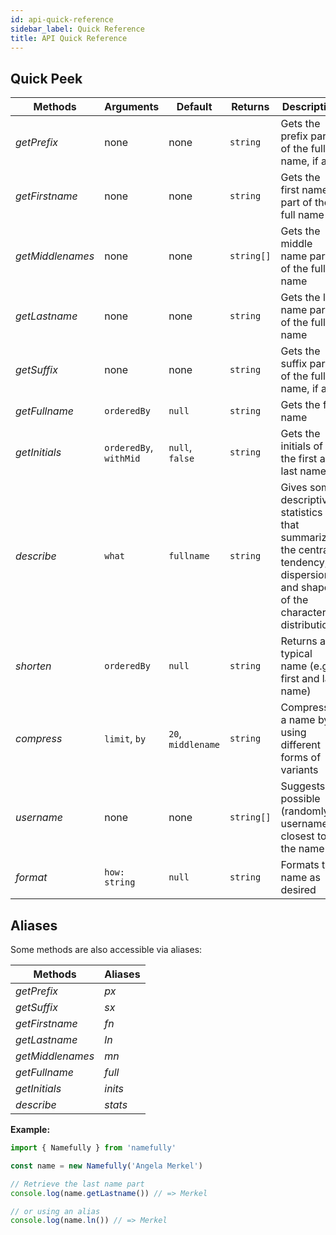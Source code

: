 ```yaml
---
id: api-quick-reference
sidebar_label: Quick Reference
title: API Quick Reference
---
```


## Quick Peek

| Methods | Arguments | Default | Returns | Description |
|---|---|---|---|---|
|*getPrefix*|none|none|`string`|Gets the prefix part of the full name, if any|
|*getFirstname*|none|none|`string`|Gets the first name part of the full name|
|*getMiddlenames*|none|none|`string[]`|Gets the middle name part of the full name|
|*getLastname*|none|none|`string`|Gets the last name part of the full name|
|*getSuffix*|none|none|`string`|Gets the suffix part of the full name, if any|
|*getFullname*|`orderedBy`|`null`|`string`|Gets the full name|
|*getInitials*|`orderedBy`, `withMid`|`null`, `false`|`string`|Gets the initials of the first and last name|
|*describe*|`what`|`fullname`|`string`|Gives some descriptive statistics that summarize the central tendency, dispersion and shape of the characters' distribution.|
|*shorten*|`orderedBy`|`null`|`string`|Returns a typical name (e.g. first and last name)|
|*compress*|`limit`, `by`|`20`, `middlename`|`string`|Compresses a name by using different forms of variants|
|*username*|none|none|`string[]`|Suggests possible (randomly) usernames closest to the name|
|*format*|`how: string`|`null`|`string`|Formats the name as desired|

## Aliases

Some methods are also accessible via aliases:

|Methods|Aliases|
|---|---|
|*getPrefix*|*px*|
|*getSuffix*|*sx*|
|*getFirstname*|*fn*|
|*getLastname*|*ln*|
|*getMiddlenames*|*mn*|
|*getFullname*|*full*|
|*getInitials*|*inits*|
|*describe*|*stats*|

**Example:**

```ts
import { Namefully } from 'namefully'

const name = new Namefully('Angela Merkel')

// Retrieve the last name part
console.log(name.getLastname()) // => Merkel

// or using an alias
console.log(name.ln()) // => Merkel
```
